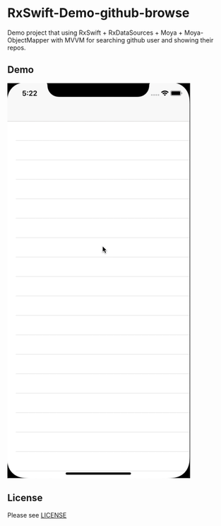 # RxSwift-Demo-github-browse

Demo project that using RxSwift + RxDataSources + Moya + Moya-ObjectMapper with MVVM for searching github user and showing their repos.

## Demo 
![Demo](./Demo/RxSwift-demo.gif)

## License

Please see [LICENSE](./LICENSE)
